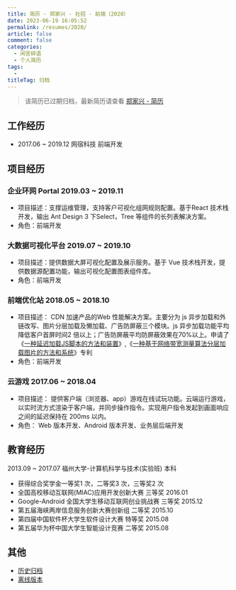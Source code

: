 ```yaml
---
title: 简历 - 郑家兴 - 社招 - 前端（2020）
date: 2023-06-19 16:05:52
permalink: /resumes/2020/
article: false
comment: false
categories: 
  - 闲言碎语
  - 个人简历
tags: 
  - 
titleTag: 归档
---
```



> 该简历已过期归档，最新简历请查看 [郑家兴 - 简历](/resume/)

## 工作经历

- 2017.06 ~ 2019.12 网宿科技 前端开发

## 项目经历

### 企业环网 Portal  2019.03 ~ 2019.11 
- 项目描述：支撑运维管理，支持客户可视化组网规则配置。基于React 技术栈开发，输出 Ant Design 3 下Select，Tree 等组件的长列表解决方案。 
- 角色：前端开发

### 大数据可视化平台  2019.07 ~ 2019.10 
- 项目描述：提供数据大屏可视化配置及展示服务。基于 Vue 技术栈开发，提供数据源配置功能，输出可视化配置图表组件库。 
- 角色：前端开发

### 前端优化站 2018.05 ~ 2018.10 
- 项目描述： CDN 加速产品的Web 性能解决方案。主要分为 js 异步加载和外链改写、图片分层加载及懒加载、广告防屏蔽三个模块。js 异步加载功能平均降低客户首屏时间2 倍以上；广告防屏蔽平均防屏蔽效果在70%以上。申请了《[一种延迟加载JS脚本的方法和装置](https://www.patentstar.com.cn/Search/Detail?ANE=9GGF7BGA9IFFDIEA8AHA8DEA8FBA8DDA9CGD9DHH5DAA9BBA)》,《[一种基于网络带宽测量算法分层加载图片的方法和系统](https://patents.google.com/patent/WO2020042328A1/zh)》专利 
- 角色：前端开发

### 云游戏 2017.06 ~ 2018.04 
- 项目描述： 提供客户端（浏览器、app）游戏在线试玩功能。云端运行游戏，以实时流方式渲染于客户端，并同步操作指令。实现用户指令发起到画面响应之间的延迟保持在 200ms 以内。
- 角色： Web 版本开发、Android 版本开发、业务层后端开发 

## 教育经历

2013.09 ~ 2017.07 福州大学-计算机科学与技术(实验班) 本科
- 获得综合奖学金一等奖1 次，二等奖3 次，三等奖2 次
- 全国高校移动互联网(MIAC)应用开发创新大赛 三等奖 2016.01
- Google-Android 全国大学生移动互联网创业挑战赛 三等奖 2015.12
- 第五届海峡两岸信息服务创新大赛创新组 二等奖 2015.10
- 第四届中国软件杯大学生软件设计大赛 特等奖 2015.08
- 第五届华为杯中国大学生智能设计竞赛 二等奖 2015.08

## 其他

- [历史归档](/resumes/)
- <a href="/pdf/resume@2020.pdf" target="__blank">离线版本</a>